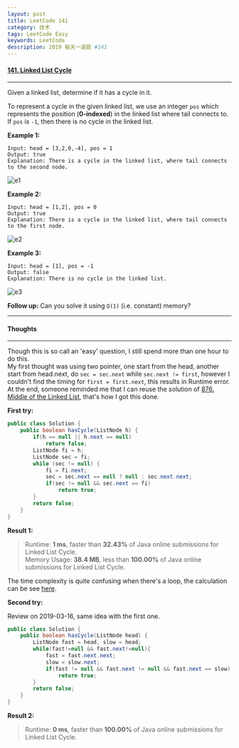 ```yaml
---
layout: post
title: LeetCode 141
category: 技术
tags: LeetCode Easy
keywords: LeetCode
description: 2019 每天一道题 #141
---
```


#### [141. Linked List Cycle](https://leetcode.com/problems/linked-list-cycle/)
---
Given a linked list, determine if it has a cycle in it.

To represent a cycle in the given linked list, we use an integer `pos` which represents the position (**0-indexed**) in the linked list where tail connects to. If `pos` is `-1`, then there is no cycle in the linked list.

**Example 1:**
```
Input: head = [3,2,0,-4], pos = 1
Output: true
Explanation: There is a cycle in the linked list, where tail connects to the second node.
```
![e1](https://assets.leetcode.com/uploads/2018/12/07/circularlinkedlist.png)

**Example 2:**
```
Input: head = [1,2], pos = 0
Output: true
Explanation: There is a cycle in the linked list, where tail connects to the first node.
```
![e2](https://assets.leetcode.com/uploads/2018/12/07/circularlinkedlist_test2.png)

**Example 3:**
```
Input: head = [1], pos = -1
Output: false
Explanation: There is no cycle in the linked list.
```
![e3](https://assets.leetcode.com/uploads/2018/12/07/circularlinkedlist_test3.png)
 

**Follow up:** Can you solve it using `O(1)` (i.e. constant) memory?

---
#### Thoughts
---
Though this is so call an 'easy' question, I still spend more than one hour to do this.   
My first thought was using two pointer, one start from the head, another start from head.next, do `sec = sec.next` while `sec.next != first`, however I couldn't find the timing for `first = first.next`, this results in Runtime error.  
At the end, someone reminded me that I can reuse the solution of [876. Middle of the Linked List](https://leetcode.com/problems/middle-of-the-linked-list/), that's how I got this done.

**First try:**
```Java
public class Solution {
    public boolean hasCycle(ListNode h) {
        if(h == null || h.next == null)
            return false;
        ListNode fi = h;
        ListNode sec = fi;
        while (sec != null) {
            fi = fi.next;
            sec = sec.next == null ? null : sec.next.next;
            if(sec != null && sec.next == fi)
                return true;
        }
        return false;
    }
}
```

**Result 1:**
> Runtime: **1 ms**, faster than **32.43%** of Java online submissions for Linked List Cycle.  
> Memory Usage: **38.4 MB**, less than **100.00%** of Java online submissions for Linked List Cycle.

The time complexity is quite confusing when there's a loop, the calculation can be see [here](https://leetcode.com/problems/linked-list-cycle/solution/).

**Second try:**

Review on 2019-03-16, same idea with the first one.
```Java
public class Solution {
    public boolean hasCycle(ListNode head) {
        ListNode fast = head, slow = head;
        while(fast!=null && fast.next!=null){
            fast = fast.next.next;
            slow = slow.next;
            if(fast != null && fast.next != null && fast.next == slow)
                return true;
        }
        return false;
    }
}
```
**Result 2:**
> Runtime: **0 ms**, faster than **100.00%** of Java online submissions for Linked List Cycle.  
